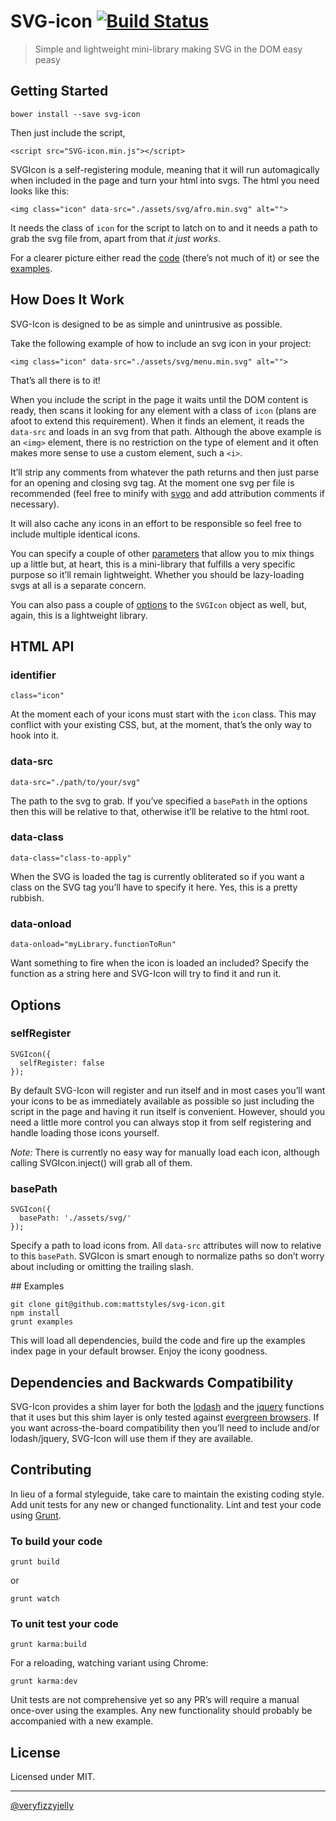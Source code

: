 # SVG-icon [![Build Status](https://travis-ci.org/mattstyles/svg-icon.png?branch=master)](https://travis-ci.org/mattstyles/svg-icon)

> Simple and lightweight mini-library making SVG in the DOM easy peasy


## Getting Started

```
bower install --save svg-icon
```

Then just include the script,

```
<script src="SVG-icon.min.js"></script>
```

SVGIcon is a self-registering module, meaning that it will run automagically when included in the page and turn your html into svgs. The html you need looks like this:

```
<img class="icon" data-src="./assets/svg/afro.min.svg" alt="">
```

It needs the class of `icon` for the script to latch on to and it needs a path to grab the svg file from, apart from that _it just works_.

For a clearer picture either read the [code](https://github.com/mattstyles/svg-icon/tree/master/src) (there’s not much of it) or see the [examples](https://github.com/mattstyles/svg-icon/tree/master/examples).


## How Does It Work

SVG-Icon is designed to be as simple and unintrusive as possible.

Take the following example of how to include an svg icon in your project:

```
<img class="icon" data-src="./assets/svg/menu.min.svg" alt="">
```

That’s all there is to it!

When you include the script in the page it waits until the DOM content is ready, then scans it looking for any element with a class of `icon` (plans are afoot to extend this requirement). When it finds an element, it reads the `data-src` and loads in an svg from that path. Although the above example is an `<img>` element, there is no restriction on the type of element and it often makes more sense to use a custom element, such a `<i>`.

It’ll strip any comments from whatever the path returns and then just parse for an opening and closing svg tag. At the moment one svg per file is recommended (feel free to minify with [svgo](https://github.com/svg/svgo) and add attribution comments if necessary).

It will also cache any icons in an effort to be responsible so feel free to include multiple identical icons.

You can specify a couple of other [parameters](#HTML-API) that allow you to mix things up a little but, at heart, this is a mini-library that fulfills a very specific purpose so it’ll remain lightweight. Whether you should be lazy-loading svgs at all is a separate concern.

You can also pass a couple of [options](#options) to the `SVGIcon` object as well, but, again, this is a lightweight library.


## HTML API

### identifier

```
class="icon"
```

At the moment each of your icons must start with the `icon` class. This may conflict with your existing CSS, but, at the moment, that’s the only way to hook into it.

### data-src

```
data-src="./path/to/your/svg"
```

The path to the svg to grab. If you’ve specified a `basePath` in the options then this will be relative to that, otherwise it’ll be relative to the html root.

### data-class

```
data-class="class-to-apply"
```

When the SVG is loaded the tag is currently obliterated so if you want a class on the SVG tag you’ll have to specify it here. Yes, this is a pretty rubbish.

### data-onload

```
data-onload="myLibrary.functionToRun"
```

Want something to fire when the icon is loaded an included? Specify the function as a string here and SVG-Icon will try to find it and run it.


## Options

### selfRegister

```
SVGIcon({
  selfRegister: false
});
```

By default SVG-Icon will register and run itself and in most cases you’ll want your icons to be as immediately available as possible so just including the script in the page and having it run itself is convenient. However, should you need a little more control you can always stop it from self registering and handle loading those icons yourself.

_Note:_ There is currently no easy way for manually load each icon, although calling SVGIcon.inject() will grab all of them.

### basePath

```
SVGIcon({
  basePath: './assets/svg/'
});
```

Specify a path to load icons from. All `data-src` attributes will now to relative to this `basePath`. SVGIcon is smart enough to normalize paths so don’t worry about including or omitting the trailing slash.


## Examples

```
git clone git@github.com:mattstyles/svg-icon.git
npm install
grunt examples
```

This will load all dependencies, build the code and fire up the examples index page in your default browser. Enjoy the icony goodness.


## Dependencies and Backwards Compatibility

SVG-Icon provides a shim layer for both the [lodash](http://lodash.com/) and the [jquery](http://jquery.com/) functions that it uses but this shim layer is only tested against [evergreen browsers](http://tomdale.net/2013/05/evergreen-browsers/). If you want across-the-board compatibility then you’ll need to include and/or lodash/jquery, SVG-Icon will use them if they are available.


## Contributing

In lieu of a formal styleguide, take care to maintain the existing coding style.  Add unit tests for any new or changed functionality. Lint and test your code using [Grunt](http://www.gruntjs.com).

### To build your code

```
grunt build
```

or

```
grunt watch
```


### To unit test your code

```
grunt karma:build
```

For a reloading, watching variant using Chrome:

```
grunt karma:dev
```

Unit tests are not comprehensive yet so any PR’s will require a manual once-over using the examples.  Any new functionality should probably be accompanied with a new example.


## License

Licensed under MIT.

---

[@veryfizzyjelly](https://twitter.com/veryfizzyjelly)

